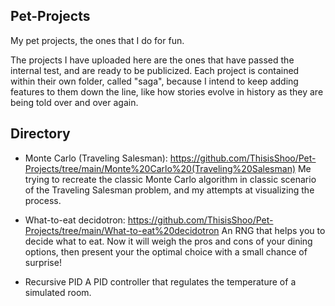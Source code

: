 ## Pet-Projects
My pet projects, the ones that I do for fun. 

The projects I have uploaded here are the ones that have passed the internal test, and are ready to be publicized. Each project is contained within their own folder, called "saga", because I intend to keep adding features to them down the line, like how stories evolve in history as they are being told over and over again.

## Directory
- Monte Carlo (Traveling Salesman): https://github.com/ThisisShoo/Pet-Projects/tree/main/Monte%20Carlo%20(Traveling%20Salesman)
    Me trying to recreate the classic Monte Carlo algorithm in classic scenario of the Traveling Salesman problem, and my attempts at visualizing the process.

- What-to-eat decidotron: https://github.com/ThisisShoo/Pet-Projects/tree/main/What-to-eat%20decidotron
    An RNG that helps you to decide what to eat. Now it will weigh the pros and cons of your dining options, then present your the optimal choice with a small chance of surprise! 

- Recursive PID
    A PID controller that regulates the temperature of a simulated room. 
